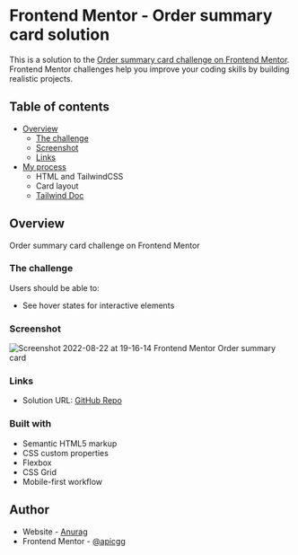 # Frontend Mentor - Order summary card solution

This is a solution to the [Order summary card challenge on Frontend Mentor](https://www.frontendmentor.io/challenges/order-summary-component-QlPmajDUj). Frontend Mentor challenges help you improve your coding skills by building realistic projects.

## Table of contents

- [Overview](#overview)
  - [The challenge](#the-challenge)
  - [Screenshot](#screenshot)
  - [Links](#links)
- [My process](#my-process)
  - HTML and TailwindCSS
  - Card layout
  - [Tailwind Doc](https://tailwindcss.com/docs/installation)

## Overview

Order summary card challenge on Frontend Mentor

### The challenge

Users should be able to:

- See hover states for interactive elements

### Screenshot

![Screenshot 2022-08-22 at 19-16-14 Frontend Mentor Order summary card](https://user-images.githubusercontent.com/78271602/185937364-0966b4da-ab02-4c91-9622-b91c68067795.png)

### Links

- Solution URL: [GitHub Repo](https://github.com/apicgg/frontend-mentor-order-summary-component)

### Built with

- Semantic HTML5 markup
- CSS custom properties
- Flexbox
- CSS Grid
- Mobile-first workflow

## Author

- Website - [Anurag](https://www.anuragp.dev/)
- Frontend Mentor - [@apicgg](https://www.frontendmentor.io/profile/apicgg)
